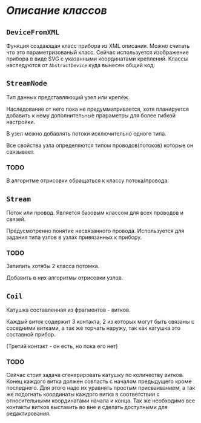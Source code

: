 
        
# *Описание классов*

## `DeviceFromXML`

Функция создающая класс прибора из XML описания. Можно считать что это параметризованый класс.
Сейчас используется изображение прибора в виде SVG с указанными координатами креплений.
Классы наследуются от `AbstractDevice` куда вынесен общий код.
    
## `StreamNode`

Тип данных представляющий узел или крепёж.

Наследование от него пока не предумматривается, хотя планируется добавить к нему дополнительные прараметры для более гибкой настройки.

В узел можно добавлять потоки исключительно одного типа.

Все свойства узла определяются типом проводов(потоков) которые он связывает.

### **TODO**

В алгоритме отрисовки обращаться к классу потока/провода.

## `Stream`

Поток или провод. Является базовым классом для всех проводов и связей.

Предусмотренно понятие несвязанного провода. Используется для задания типа узлов в узлах привязанных к прибору.

### **TODO**

Запилить хотябы 2 класса потомка.

Добавить в них алгоритмы отрисовки узлов.

## `Coil`

Катушка составленная из фрагментов - витков.

Каждый виток содержит 3 контакта, 2 из которых могут быть связаны с соседними витками, а так же торчать наружу, так как катушка это составной прибор.

(Третий контакт - он есть, но пока его нет) 

### **TODO**

Сейчас стоит задача сгенерировать катушку по количеству витков.
Конец каждого витка должен совпасть с началом предыдущего кроме последнего.
Для этого надо их уравнять простым присваиванием, а так же подогнать координаты каждого витка в соответствии с относительными координатами начала и конца.
Так же необходимо все контакты витков выставить во вне и сделать доступными для редактирования.

